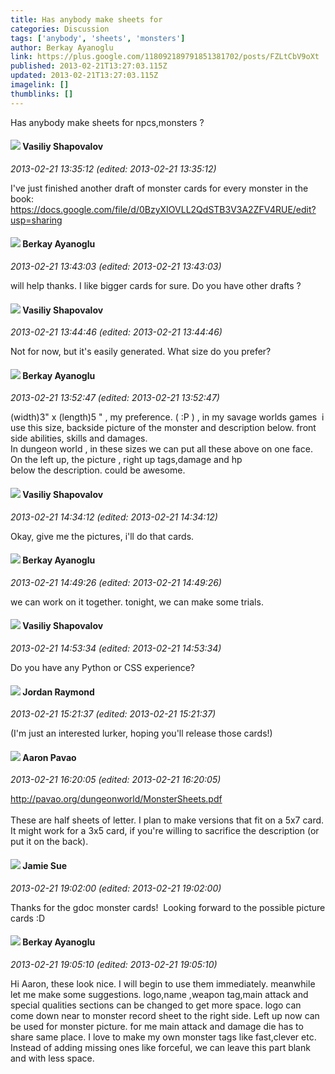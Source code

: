 ```yaml
---
title: Has anybody make sheets for
categories: Discussion
tags: ['anybody', 'sheets', 'monsters']
author: Berkay Ayanoglu
link: https://plus.google.com/118092189791851381702/posts/FZLtCbV9oXt
published: 2013-02-21T13:27:03.115Z
updated: 2013-02-21T13:27:03.115Z
imagelink: []
thumblinks: []
---
```


Has anybody make sheets for npcs,monsters ?
<div id='comment z13vt3s4imvmfb12r22pitpakrmwfpdap04'>
  <h4><img src='{{site.baseurl}}//images/avatars/105808699738403752805_photo.jpg'> Vasiliy Shapovalov</h4>
      <p><cite>2013-02-21 13:35:12 (edited: 2013-02-21 13:35:12)</cite></p>
        <p>I&#39;ve just finished another draft of monster cards for every monster in the book:<br /><a href="https://docs.google.com/file/d/0BzyXIOVLL2QdSTB3V3A2ZFV4RUE/edit?usp=sharing" class="ot-anchor">https://docs.google.com/file/d/0BzyXIOVLL2QdSTB3V3A2ZFV4RUE/edit?usp=sharing</a></p>
</div>
        

<div id='comment z13vt3s4imvmfb12r22pitpakrmwfpdap04'>
  <h4><img src='{{site.baseurl}}//images/avatars/118092189791851381702_photo.jpg'> Berkay Ayanoglu</h4>
      <p><cite>2013-02-21 13:43:03 (edited: 2013-02-21 13:43:03)</cite></p>
        <p>will help thanks. I like bigger cards for sure. Do you have other drafts ?</p>
</div>
        

<div id='comment z13vt3s4imvmfb12r22pitpakrmwfpdap04'>
  <h4><img src='{{site.baseurl}}//images/avatars/105808699738403752805_photo.jpg'> Vasiliy Shapovalov</h4>
      <p><cite>2013-02-21 13:44:46 (edited: 2013-02-21 13:44:46)</cite></p>
        <p>Not for now, but it&#39;s easily generated. What size do you prefer?</p>
</div>
        

<div id='comment z13vt3s4imvmfb12r22pitpakrmwfpdap04'>
  <h4><img src='{{site.baseurl}}//images/avatars/118092189791851381702_photo.jpg'> Berkay Ayanoglu</h4>
      <p><cite>2013-02-21 13:52:47 (edited: 2013-02-21 13:52:47)</cite></p>
        <p>(width)3&quot; x (length)5 &quot; , my preference. ( :P ) , in my savage worlds games  i use this size, backside picture of the monster and description below. front side abilities, skills and damages.<br />In dungeon world , in these sizes we can put all these above on one face.<br />On the left up, the picture , right up tags,damage and hp<br />below the description. could be awesome.</p>
</div>
        

<div id='comment z13vt3s4imvmfb12r22pitpakrmwfpdap04'>
  <h4><img src='{{site.baseurl}}//images/avatars/105808699738403752805_photo.jpg'> Vasiliy Shapovalov</h4>
      <p><cite>2013-02-21 14:34:12 (edited: 2013-02-21 14:34:12)</cite></p>
        <p>Okay, give me the pictures, i&#39;ll do that cards.</p>
</div>
        

<div id='comment z13vt3s4imvmfb12r22pitpakrmwfpdap04'>
  <h4><img src='{{site.baseurl}}//images/avatars/118092189791851381702_photo.jpg'> Berkay Ayanoglu</h4>
      <p><cite>2013-02-21 14:49:26 (edited: 2013-02-21 14:49:26)</cite></p>
        <p>we can work on it together. tonight, we can make some trials.</p>
</div>
        

<div id='comment z13vt3s4imvmfb12r22pitpakrmwfpdap04'>
  <h4><img src='{{site.baseurl}}//images/avatars/105808699738403752805_photo.jpg'> Vasiliy Shapovalov</h4>
      <p><cite>2013-02-21 14:53:34 (edited: 2013-02-21 14:53:34)</cite></p>
        <p>Do you have any Python or CSS experience?</p>
</div>
        

<div id='comment z13vt3s4imvmfb12r22pitpakrmwfpdap04'>
  <h4><img src='{{site.baseurl}}//images/avatars/104045373068075715013_photo.jpg'> Jordan Raymond</h4>
      <p><cite>2013-02-21 15:21:37 (edited: 2013-02-21 15:21:37)</cite></p>
        <p>(I&#39;m just an interested lurker, hoping you&#39;ll release those cards!)</p>
</div>
        

<div id='comment z13vt3s4imvmfb12r22pitpakrmwfpdap04'>
  <h4><img src='{{site.baseurl}}//images/avatars/106794802607310786793_photo.jpg'> Aaron Pavao</h4>
      <p><cite>2013-02-21 16:20:05 (edited: 2013-02-21 16:20:05)</cite></p>
        <p><a href="http://pavao.org/dungeonworld/MonsterSheets.pdf" class="ot-anchor">http://pavao.org/dungeonworld/MonsterSheets.pdf</a><br /><br />These are half sheets of letter. I plan to make versions that fit on a 5x7 card. It might work for a 3x5 card, if you&#39;re willing to sacrifice the description (or put it on the back).</p>
</div>
        

<div id='comment z13vt3s4imvmfb12r22pitpakrmwfpdap04'>
  <h4><img src='{{site.baseurl}}//images/avatars/102594092714477303251_photo.jpg'> Jamie Sue</h4>
      <p><cite>2013-02-21 19:02:00 (edited: 2013-02-21 19:02:00)</cite></p>
        <p>Thanks for the gdoc monster cards!  Looking forward to the possible picture cards :D</p>
</div>
        

<div id='comment z13vt3s4imvmfb12r22pitpakrmwfpdap04'>
  <h4><img src='{{site.baseurl}}//images/avatars/118092189791851381702_photo.jpg'> Berkay Ayanoglu</h4>
      <p><cite>2013-02-21 19:05:10 (edited: 2013-02-21 19:05:10)</cite></p>
        <p>Hi Aaron, these look nice. I will begin to use them immediately. meanwhile let me make some suggestions. logo,name ,weapon tag,main attack and special qualities sections can be changed to get more space. logo can come down near to monster record sheet to the right side. Left up now can be used for monster picture. for me main attack and damage die has to share same place. I love to make my own monster tags like fast,clever etc. Instead of adding missing ones like forceful, we can leave this part blank and with less space.</p>
</div>
        